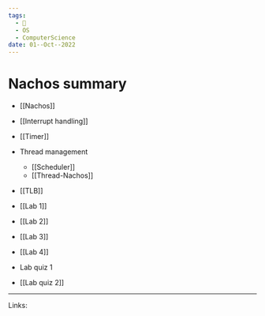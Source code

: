 ```yaml
---
tags:
  - 🌱
  - OS
  - ComputerScience 
date: 01--Oct--2022
---
```


# Nachos summary

- [[Nachos]]
- [[Interrupt handling]]
- [[Timer]]
- Thread management
    - [[Scheduler]]
    - [[Thread-Nachos]]
- [[TLB]]

- [[Lab 1]]
- [[Lab 2]]
- [[Lab 3]]
- [[Lab 4]]

- Lab quiz 1
- [[Lab quiz 2]]
---
Links: 